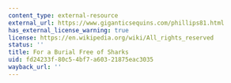 ```yaml
---
content_type: external-resource
external_url: https://www.giganticsequins.com/phillips81.html
has_external_license_warning: true
license: https://en.wikipedia.org/wiki/All_rights_reserved
status: ''
title: For a Burial Free of Sharks
uid: fd24233f-80c5-4bf7-a603-21875eac3035
wayback_url: ''
---
```

